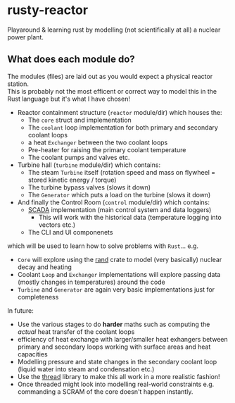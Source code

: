 # rusty-reactor

Playaround & learning rust by modelling (not scientifically at all) a nuclear power plant. 

## What does each module do?

The modules (files) are laid out as you would expect a physical reactor station.  
This is probably not the most efficent or correct way to model this in the Rust language but it's what I have chosen! 

* Reactor containment structure (`reactor` module/dir) which houses the:
  * The `core` struct and implementation
  * The `coolant` loop implementation for both primary and secondary coolant loops 
  * a heat `Exchanger` between the two coolant loops 
  * Pre-heater for raising the primary coolant temperature
  * The coolant pumps and valves etc.
* Turbine hall (`turbine` module/dir) which contains:
  * The steam `Turbine` itself (rotation speed and mass on flywheel = stored kinetic energy / torque)
  * The turbine bypass valves (slows it down)
  * The `Generator` which puts a load on the turbine (slows it down)
* And finally the Control Room (`control` module/dir) which contains:
  * [SCADA](https://en.wikipedia.org/wiki/SCADA) implementation (main control system and data loggers)
    * This will work with the historical data (temperature logging into vectors etc.)
  * The CLI and UI componenets 

which will be used to learn how to solve problems with `Rust`... e.g.

* `Core` will explore using the [rand](https://crates.io/crates/rand/) crate to model (very basically) nuclear decay and heating
* Coolant `Loop` and `Exchanger` implementations will explore passing data (mostly changes in temperatures) around the code
* `Turbine` and `Generator` are again very basic implementations just for completeness 

In future:

* Use the various stages to do **harder** maths such as computing the _actual_ heat transfer of the coolant loops
* efficiency of heat exchange with larger/smaller heat exhangers between primary and secondary loops working with surface areas and heat capacities
* Modelling pressure and state changes in the secondary coolant loop (liquid water into steam and condensation etc.)
* Use the [thread](https://doc.rust-lang.org/std/thread/index.html) library to make this all work in a more realistic fashion! 
* Once threaded might look into modelling real-world constraints e.g. commanding a SCRAM of the core doesn't happen instantly. 
